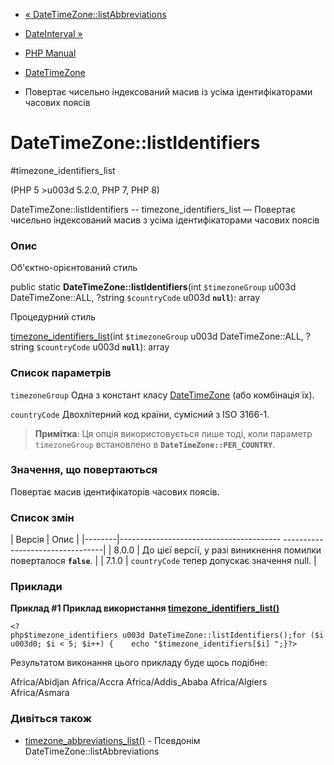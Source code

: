 - [«
DateTimeZone::listAbbreviations](datetimezone.listabbreviations.md)
- [DateInterval »](class.dateinterval.md)

- [PHP Manual](index.md)
- [DateTimeZone](class.datetimezone.md)
- Повертає чисельно індексований масив із усіма ідентифікаторами
часових поясів

# DateTimeZone::listIdentifiers

#timezone_identifiers_list

(PHP 5 \>u003d 5.2.0, PHP 7, PHP 8)

DateTimeZone::listIdentifiers -- timezone_identifiers_list — Повертає
чисельно індексований масив з усіма ідентифікаторами часових поясів

### Опис

Об'єктно-орієнтований стиль

public static **DateTimeZone::listIdentifiers**(int `$timezoneGroup` u003d
DateTimeZone::ALL, ?string `$countryCode` u003d **`null`**): array

Процедурний стиль

[timezone_identifiers_list](function.timezone-identifiers-list.md)(int
`$timezoneGroup` u003d DateTimeZone::ALL, ?string `$countryCode` u003d
**`null`**): array

### Список параметрів

`timezoneGroup`
Одна з констант класу [DateTimeZone](class.datetimezone.md) (або
комбінація їх).

`countryCode`
Двохлітерний код країни, сумісний з ISO 3166-1.

> **Примітка**: Ця опція використовується лише тоді, коли параметр
> `timezoneGroup` встановлено в **`DateTimeZone::PER_COUNTRY`**.

### Значення, що повертаються

Повертає масив ідентифікаторів часових поясів.

### Список змін

| Версія | Опис |
|--------|---------------------------------------- ---------------------------------|
| 8.0.0 | До цієї версії, у разі виникнення помилки поверталося **`false`**. |
| 7.1.0 | `countryCode` тепер допускає значення null. |

### Приклади

**Приклад #1 Приклад використання
[timezone_identifiers_list()](function.timezone-identifiers-list.md)**

` <?php$timezone_identifiers u003d DateTimeZone::listIdentifiers();for ($iu003d0; $i < 5; $i++) {    echo "$timezone_identifiers[$i]
";}?> `

Результатом виконання цього прикладу буде щось подібне:

Africa/Abidjan
Africa/Accra
Africa/Addis_Ababa
Africa/Algiers
Africa/Asmara

### Дивіться також

- [timezone_abbreviations_list()](function.timezone-abbreviations-list.md) -
Псевдонім DateTimeZone::listAbbreviations
